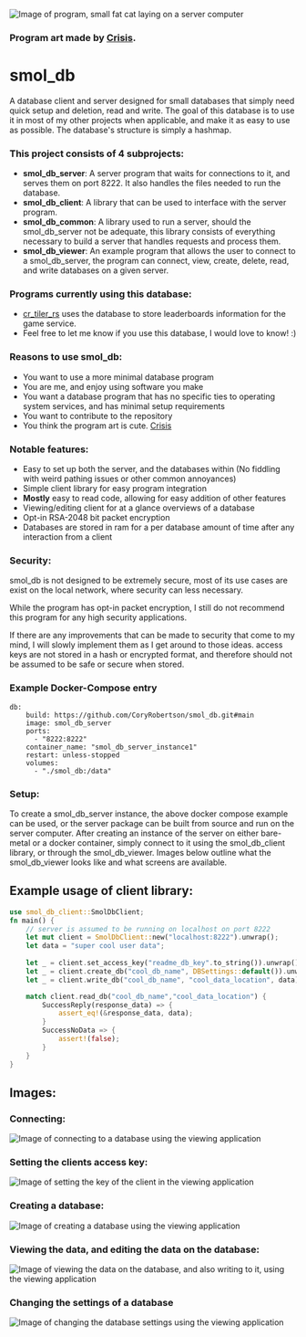 ![Image of program, small fat cat laying on a server computer](https://raw.githubusercontent.com/CoryRobertson/smol_db/main/images/program_image.png)
### Program art made by [Crisis](https://kikicat.carrd.co/).

# smol_db
A database client and server designed for small databases that simply need quick setup and deletion, read and write.
The goal of this database is to use it in most of my other projects when applicable, and make it as easy to use as possible. The database's structure is simply a hashmap.

### This project consists of 4 subprojects:
- **smol_db_server**:
A server program that waits for connections to it, and serves them on port 8222. It also handles the files needed to run the database.
- **smol_db_client**: 
A library that can be used to interface with the server program.
- **smol_db_common**:
A library used to run a server, should the smol_db_server not be adequate, this library consists of everything necessary to build a server that handles requests and process them.
- **smol_db_viewer**:
An example program that allows the user to connect to a smol_db_server, the program can connect, view, create, delete, read, and write databases on a given server.

### Programs currently using this database:
- [cr_tiler_rs](https://github.com/CoryRobertson/cr_tiler_rs) uses the database to store leaderboards information for the game service.
- Feel free to let me know if you use this database, I would love to know! :)

### Reasons to use smol_db:
- You want to use a more minimal database program
- You are me, and enjoy using software you make
- You want a database program that has no specific ties to operating system services, and has minimal setup requirements
- You want to contribute to the repository
- You think the program art is cute. [Crisis](https://kikicat.carrd.co/)

### Notable features:
- Easy to set up both the server, and the databases within (No fiddling with weird pathing issues or other common annoyances)
- Simple client library for easy program integration
- **Mostly** easy to read code, allowing for easy addition of other features
- Viewing/editing client for at a glance overviews of a database
- Opt-in RSA-2048 bit packet encryption
- Databases are stored in ram for a per database amount of time after any interaction from a client

### Security:
smol_db is not designed to be extremely secure, most of its use cases are exist on the local network, where security can less necessary. 

While the program has opt-in packet encryption, I still do not recommend this program for any high security applications.

If there are any improvements that can be made to security that come to my mind, I will slowly implement them as I get around to those ideas.
access keys are not stored in a hash or encrypted format, and therefore should not be assumed to be safe or secure when stored.

### Example Docker-Compose entry
```
db:
    build: https://github.com/CoryRobertson/smol_db.git#main
    image: smol_db_server
    ports:
      - "8222:8222"
    container_name: "smol_db_server_instance1"
    restart: unless-stopped
    volumes:
      - "./smol_db:/data"
```

### Setup:
To create a smol_db_server instance, the above docker compose example can be used, 
or the server package can be built from source and run on the server computer.
After creating an instance of the server on either bare-metal or a docker container, 
simply connect to it using the smol_db_client library, or through the smol_db_viewer.
Images below outline what the smol_db_viewer looks like and what screens are available.

## Example usage of client library:
```rust
use smol_db_client::SmolDbClient;
fn main() {
    // server is assumed to be running on localhost on port 8222
    let mut client = SmolDbClient::new("localhost:8222").unwrap();
    let data = "super cool user data";
    
    let _ = client.set_access_key("readme_db_key".to_string()).unwrap();
    let _ = client.create_db("cool_db_name", DBSettings::default()).unwrap();
    let _ = client.write_db("cool_db_name", "cool_data_location", data).unwrap();

    match client.read_db("cool_db_name","cool_data_location") {
        SuccessReply(response_data) => {
            assert_eq!(&response_data, data);
        }
        SuccessNoData => {
            assert!(false);
        }
    }
}
```

## Images:

### Connecting:
![Image of connecting to a database using the viewing application](https://raw.githubusercontent.com/CoryRobertson/smol_db/main/images/viewer_connect.png)
### Setting the clients access key:
![Image of setting the key of the client in the viewing application](https://raw.githubusercontent.com/CoryRobertson/smol_db/main/images/viewer_set_key.png)
### Creating a database:
![Image of creating a database using the viewing application](https://raw.githubusercontent.com/CoryRobertson/smol_db/main/images/viewer_create_db.png)
### Viewing the data, and editing the data on the database:
![Image of viewing the data on the database, and also writing to it, using the viewing application](https://raw.githubusercontent.com/CoryRobertson/smol_db/main/images/viewer_data_viewing.png)
### Changing the settings of a database
![Image of changing the database settings using the viewing application](https://raw.githubusercontent.com/CoryRobertson/smol_db/main/images/viewer_db_settings.png)

